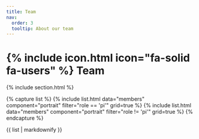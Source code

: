 ```yaml
---
title: Team
nav:
  order: 3
  tooltip: About our team
---
```


# {% include icon.html icon="fa-solid fa-users" %} Team

{% include section.html %}

{% capture list %}
  {% include list.html data="members" component="portrait" filter="role == 'pi'" grid=true %}
  {% include list.html data="members" component="portrait" filter="role != 'pi'" grid=true %}
{% endcapture %}

{{ list | markdownify }}

